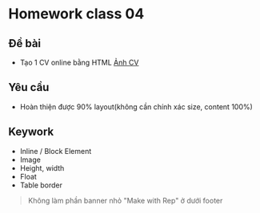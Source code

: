 # Homework class 04

## Đề bài

- Tạo 1 CV online bằng HTML [Ảnh CV](https://docs.quangkhoi1228.com/html/project-online-cover-letter)

## Yêu cầu

- Hoàn thiện được 90% layout(không cần chính xác size, content 100%)

## Keywork

- Inline / Block Element
- Image
- Height, width
- Float
- Table border

> Không làm phần banner nhỏ "Make with Rep" ở dưới footer
